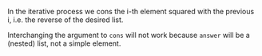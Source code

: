 In the iterative process we cons the i-th element squared with the previous i, i.e. the reverse of the desired list.

Interchanging the argument to `cons` will not work because `answer` will be a (nested) list, not a simple element. 
